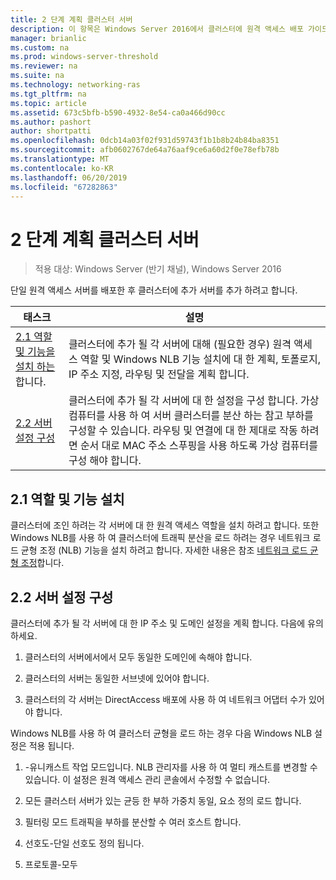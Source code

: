 ```yaml
---
title: 2 단계 계획 클러스터 서버
description: 이 항목은 Windows Server 2016에서 클러스터에 원격 액세스 배포 가이드의 일부입니다.
manager: brianlic
ms.custom: na
ms.prod: windows-server-threshold
ms.reviewer: na
ms.suite: na
ms.technology: networking-ras
ms.tgt_pltfrm: na
ms.topic: article
ms.assetid: 673c5bfb-b590-4932-8e54-ca0a466d90cc
ms.author: pashort
author: shortpatti
ms.openlocfilehash: 0dcb14a03f02f931d59743f1b1b8b24b84ba8351
ms.sourcegitcommit: afb0602767de64a76aaf9ce6a60d2f0e78efb78b
ms.translationtype: MT
ms.contentlocale: ko-KR
ms.lasthandoff: 06/20/2019
ms.locfileid: "67282863"
---
```

# <a name="step-2-plan-cluster-servers"></a>2 단계 계획 클러스터 서버

>적용 대상: Windows Server (반기 채널), Windows Server 2016

단일 원격 액세스 서버를 배포한 후 클러스터에 추가 서버를 추가 하려고 합니다.  
  
|태스크|설명|  
|----|--------|  
|[2.1 역할 및 기능을 설치 하는](#BKMK_Install)합니다.|클러스터에 추가 될 각 서버에 대해 (필요한 경우) 원격 액세스 역할 및 Windows NLB 기능 설치에 대 한 계획, 토폴로지, IP 주소 지정, 라우팅 및 전달을 계획 합니다.|  
|[2.2 서버 설정 구성](#BKMK_Config)|클러스터에 추가 될 각 서버에 대 한 설정을 구성 합니다. 가상 컴퓨터를 사용 하 여 서버 클러스터를 분산 하는 참고 부하를 구성할 수 있습니다. 라우팅 및 연결에 대 한 제대로 작동 하려면 순서 대로 MAC 주소 스푸핑을 사용 하도록 가상 컴퓨터를 구성 해야 합니다.|  
  
## <a name="BKMK_Install"></a>2.1 역할 및 기능 설치  
클러스터에 조인 하려는 각 서버에 대 한 원격 액세스 역할을 설치 하려고 합니다. 또한 Windows NLB를 사용 하 여 클러스터에 트래픽 분산을 로드 하려는 경우 네트워크 로드 균형 조정 (NLB) 기능을 설치 하려고 합니다. 자세한 내용은 참조 [네트워크 로드 균형 조정](https://technet.microsoft.com/windows-server-docs/networking/technologies/network-load-balancing)합니다.  
  
## <a name="BKMK_Config"></a>2.2 서버 설정 구성  
클러스터에 추가 될 각 서버에 대 한 IP 주소 및 도메인 설정을 계획 합니다. 다음에 유의하세요.  
  
1.  클러스터의 서버에서에서 모두 동일한 도메인에 속해야 합니다.  
  
2.  클러스터의 서버는 동일한 서브넷에 있어야 합니다.  
  
3.  클러스터의 각 서버는 DirectAccess 배포에 사용 하 여 네트워크 어댑터 수가 있어야 합니다.  
  
Windows NLB를 사용 하 여 클러스터 균형을 로드 하는 경우 다음 Windows NLB 설정은 적용 됩니다.  
  
1.  -유니캐스트 작업 모드입니다. NLB 관리자를 사용 하 여 멀티 캐스트를 변경할 수 있습니다. 이 설정은 원격 액세스 관리 콘솔에서 수정할 수 없습니다.  
  
2.  모든 클러스터 서버가 있는 균등 한 부하 가중치 동일, 요소 정의 로드 합니다.  
  
3.  필터링 모드 트래픽을 부하를 분산할 수 여러 호스트 합니다.  
  
4.  선호도-단일 선호도 정의 됩니다.  
  
5.  프로토콜-모두  

